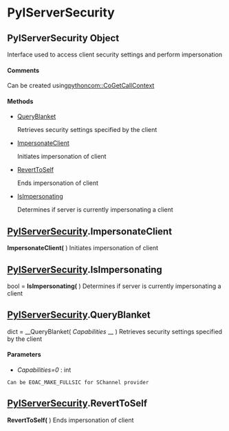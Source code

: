 # PyIServerSecurity

## PyIServerSecurity Object

Interface used to access client security settings and perform impersonation

#### Comments
Can be created using[pythoncom::CoGetCallContext](pythoncom.md#pythoncomcogetcallcontext)

#### Methods


  - [QueryBlanket](PyIServerSecurity.md#pyiserversecurityqueryblanket)

    Retrieves security settings specified by the client&nbsp;

  - [ImpersonateClient](PyIServerSecurity.md#pyiserversecurityimpersonateclient)

    Initiates impersonation of client&nbsp;

  - [RevertToSelf](PyIServerSecurity.md#pyiserversecurityreverttoself)

    Ends impersonation of client&nbsp;

  - [IsImpersonating](PyIServerSecurity.md#pyiserversecurityisimpersonating)

    Determines if server is currently impersonating a client&nbsp;

## [PyIServerSecurity](#pyiserversecurity).ImpersonateClient

 __ImpersonateClient(__ )
Initiates impersonation of client

## [PyIServerSecurity](#pyiserversecurity).IsImpersonating

bool = __IsImpersonating(__ )
Determines if server is currently impersonating a client

## [PyIServerSecurity](#pyiserversecurity).QueryBlanket

dict = __QueryBlanket( *Capabilities* __ )
Retrieves security settings specified by the client

#### Parameters


  -  *Capabilities=0* : int

    Can be EOAC_MAKE_FULLSIC for SChannel provider

## [PyIServerSecurity](#pyiserversecurity).RevertToSelf

 __RevertToSelf(__ )
Ends impersonation of client